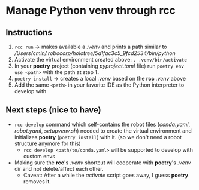 # Manage Python venv through rcc

## Instructions

1. `rcc run` -> makes available a *.venv* and prints a path similar to
   */Users/cmin/.robocorp/holotree/5a1fac3c5_9fcd2534/bin/python*
2. Activate the virtual environment created above: `. .venv/bin/activate`
3. In your **poetry** project (containing *pyproject.toml* file) run
   `poetry env use <path>` with the path at step **1.**
4. `poetry install` -> creates a local *.venv* based on the **rcc** *.venv* above
5. Add the same `<path>` in your favorite IDE as the Python interpreter to develop with

## Next steps (nice to have)

- `rcc develop` command which self-contains the robot files (*conda.yaml*, *robot.yaml*,
  *setupvenv.sh*) needed to create the virtual environment and initializes **poetry**
  (`poetry install`) with it. (so we don't need a robot structure anymore for this)
  - `rcc develop <path/to/conda.yaml>` will be supported to develop with custom envs
- Making sure the **rcc**'s *.venv* shortcut will cooperate with **poetry**'s *.venv*
  dir and not delete/affect each other.
  - Caveat: After a while the *activate* script goes away, I guess **poetry** removes
    it.
